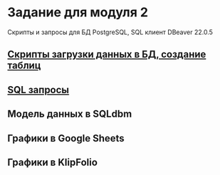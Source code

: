 # Задание для модуля 2

Скрипты и запросы для БД PostgreSQL, SQL клиент DBeaver 22.0.5

## [Скрипты загрузки данных в БД, создание таблиц](https://github.com/KristinaLyu/DE_project/tree/main/DE-101/Module2/Downloading_tables)

## [SQL запросы](https://github.com/KristinaLyu/DE_project/blob/main/DE-101/Module2/query.sql)

## Модель данных в SQLdbm

## Графики в Google Sheets

## Графики в KlipFolio
